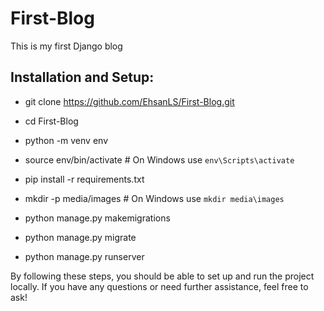 # First-Blog
This is my first Django blog

## Installation and Setup:

- git clone https://github.com/EhsanLS/First-Blog.git

- cd First-Blog

- python -m venv env
- source env/bin/activate  # On Windows use `env\Scripts\activate`

- pip install -r requirements.txt

- mkdir -p media/images  # On Windows use `mkdir media\images`

- python manage.py makemigrations
- python manage.py migrate
- python manage.py runserver


By following these steps, you should be able to set up and run the project locally. If you have any questions or need further assistance, feel free to ask!
